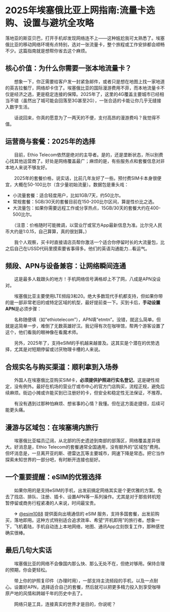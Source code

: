 # 2025年埃塞俄比亚上网指南:流量卡选购、设置与避坑全攻略

落地亚的斯亚贝巴，打开手机却发现网络连不上——这种尴尬我可太熟悉了。埃塞俄比亚的移动网络环境有点特别，选对一张流量卡，整个旅程或工作安排都会顺畅不少。这篇指南就是想帮你省去这个麻烦。

## 核心价值：为什么你需要一张本地流量卡？

　　想象一下，你正需要给客户发一封紧急邮件，或者只是想在地图上找一家地道的英吉拉餐厅，网络却卡住了。埃塞俄比亚的国际漫游费用不菲，而本地流量卡不仅是经济之选，更是稳定连接的保障。2025年了，这里的4G覆盖主要城市已经相当不错（虽然出了城可能会回落至3G甚至2G），一张合适的卡能让你几乎无缝接入数字生活。

　　话说回来，你真的愿意为了一两天的不便，支付高昂的漫游费吗？我觉得不值。

## 运营商与套餐：2025年的选择

　　目前，Ethio Telecom依然是绝对的主导者。是的，还是垄断状态，所以别费心找其他运营商了。好处是网络覆盖最广；麻烦的是，有些服务点和套餐信息对非本地人来说不够友好。

　　2025年的套餐价格，说实话，比前几年友好了一些。预付费SIM卡本身很便宜，大概在50-100比尔（含少量初始流量）。数据包是重头戏：

-   小流量套餐：适合轻度用户，比如1GB/7天，约50比尔。
-   常规套餐：5GB/30天的套餐目前在150-200比尔区间，算是性价比之选。
-   大流量包：如果你需要远程工作或分享热点，15GB/30天的套餐大约在400-500比尔。

　　（注意：价格随时可能微调，以营业厅或官方App最新信息为准。比尔兑人民币大约是1:0.15，自己算算，真的很划算。）

　　我个人观察，买卡时直接请店员帮你激活一个适合你停留时长的大流量包，比之后自己在USSD代码里摸索要省事得多。他们的英语沟通能力…看运气。

## 频段、APN与设备兼容：让网络瞬间连通

　　这是最多人栽跟头的地方！手机网络信号满格却上不了网，八成是APN没设对。

　　埃塞俄比亚主要使用LTE频段3和20。绝大多数现代手机都支持，但如果你带的是一部非常老旧的或特定区域的机型，最好提前查一下。买到卡后，**手动设置APN**是必须步骤：

　　名称随便填（如“ethiotelecom”），APN填“etmtn”。没错，就这么简单。但就是这简单一步，难倒了无数英雄好汉。我记得有次在咖啡馆，帮两个游客设置了这个，他们看我的眼神像在看魔术师。

　　另外，2025年了，支持eSIM的手机越来越普及。这其实是个潜在的优势选择，尤其是对短期停留或讨厌物理卡槽的人来说。

## 合规实名与购买渠道：顺利拿到入场券

　　外国人在埃塞俄比亚购买SIM卡，**必须提供护照进行实名登记**。这是硬性规定，没有例外。最好在机场的营业厅或市中心的官方门店购买，流程正规，避免后续麻烦。街边小摊或许能买到已注册好的卡，但安全和稳定性无法保证，不推荐。

　　有没有遇到过那种怕麻烦、想省事的心情？我懂。但在这方面走捷径，后续可能更头痛。

## 漫游与区域包：在埃塞境内旅行

　　埃塞俄比亚幅员辽阔，从北部的历史遗迹到南部的部落区，网络覆盖差异很大。好消息是，Ethio Telecom的套餐通常全国通用，没有额外的“区域包”费用。但坏消息是，一旦离开亚的斯、德雷达瓦等主要城市，网速下降是常态。把它当作探索未知世界的一部分吧，有时断开连接也挺好。

## 一个重要提醒：eSIM的优雅选择

　　如果你用的是支持eSIM的手机，出发前搞定网络其实是个更优雅的方案。免去了找店、排队、注册、插卡、设置APN等一系列操作。尤其是对于那些转机短暂停留或商务行程紧凑的人来说，时间最宝贵。

　　✈ [@esim1088](https://t.me/s/esim1088) 提供面向出境通信的 eSIM 服务，支持多国套餐，出发前购买，落地即用。这种方式特别适合追求效率、希望“开机即用”的旅行者。想象一下，飞机着陆，手机自动连上本地网络，地图、通讯App立刻恢复工作，那种感觉确实很棒。

## 最后几句大实话

　　埃塞俄比亚的网络不会像国内那么快、那么无处不在，但绝对够用。保持合理的预期，你会更轻松。

　　带上你的护照复印件（办理时用），一部支持主流频段的手机，以及一点耐心。设置好APN，选择适合自己的套餐，然后就可以把更多精力投入到享受咖啡原产地的风情和跨越千年的历史中去了。

　　网络只是工具，连接真实的世界才是目的，你说呢？